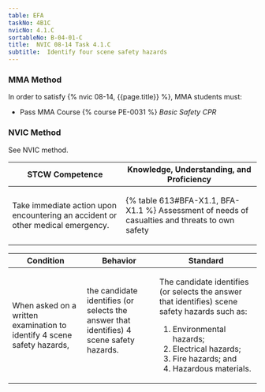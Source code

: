 ```yaml
---
table: EFA
taskNo: 4B1C
nvicNo: 4.1.C 
sortableNo: B-04-01-C
title:  NVIC 08-14 Task 4.1.C
subtitle:  Identify four scene safety hazards
---
```



### MMA Method

In order to satisfy  {% nvic 08-14, {{page.title}}  %}, MMA students must:

* Pass MMA Course {% course PE-0031 %}  *Basic Safety CPR*


### NVIC Method

<a onclick="togglevisibility('nvic_methods')" >See NVIC method.</a>

<div id='nvic_methods' class='hide'>

<table>
<thead>
<tr>
<th class='forty'> STCW Competence </th>
<th class='sixty'> Knowledge, Understanding, and Proficiency </th>
</tr>
</thead>




<tbody>
<tr><td markdown='1'>

Take immediate action upon encountering an accident or other medical emergency.

</td><td markdown='1'>

{% table 613#BFA-X1.1, BFA-X1.1 %} Assessment of needs of casualties and threats to own safety

</td></tr>


</tbody>
</table>


<table>
<thead>
<tr><th class='twenty'>  Condition </th><th class='twenty'> Behavior </th><th  class='sixty'>Standard </th></tr>
</thead>
<tbody >



<tr><td markdown='1'>

When asked on a written examination to identify 4 scene safety hazards,

</td><td markdown='1'>

the candidate identifies (or selects the answer that identifies) 4 scene safety hazards.

<br>

<div class="tooltip" markdown='1'>



</div>


</td><td markdown='1'>

The candidate identifies (or selects the answer that identifies) scene safety hazards such as:
 
1.  Environmental hazards; 
2.  Electrical hazards; 
3.  Fire hazards; and 
4.  Hazardous materials.

</td></tr>
</tbody>
</table>
</div>

